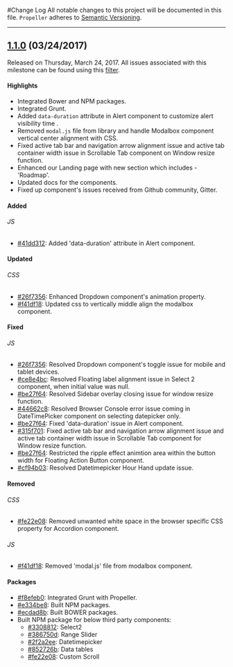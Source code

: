 #Change Log
All notable changes to this project will be documented in this file.
`Propeller` adheres to [Semantic Versioning](http://semver.org/).

--- 

## [1.1.0](https://github.com/digicorp/propeller/releases/tag/1.1.0) (03/24/2017)
Released on Thursday, March 24, 2017. All issues associated with this milestone can be found using this [filter](https://github.com/digicorp/propeller/issues).

#### Highlights
* Integrated Bower and NPM packages. 
 * Integrated Grunt.
 * Added <code>data-duration</code> attribute in Alert component to customize alert visibility time . 
* Removed <code>modal.js</code> file from library and handle Modalbox component vertical center alignment with CSS.
* Fixed active tab bar and navigation arrow alignment issue and active tab container width issue in Scrollable Tab component on Window resize function.
 * Enhanced our Landing page with new section which includes - 'Roadmap'.
* Updated docs for the components.
 * Fixed up component's issues received from Github community, Gitter.
 
#### Added
###### JS
* [#41dd312](https://github.com/digicorp/propeller/commit/41dd312): Added 'data-duration' attribute in Alert component. 

#### Updated
###### CSS
* [#26f7356](https://github.com/digicorp/propeller/commit/26f7356): Enhanced Dropdown component's animation property.
* [#f41df18](https://github.com/digicorp/propeller/commit/f41df18): Updated css to vertically middle align the modalbox component.

#### Fixed
###### JS
* [#26f7356](https://github.com/digicorp/propeller/commit/26f7356): Resolved Dropdown component's toggle issue for mobile and tablet devices.
 * [#ce8e4bc](https://github.com/digicorp/propeller/commit/ce8e4bc): Resolved Floating label alignment issue in Select 2 component, when initial value was null.
* [#be27f64](https://github.com/digicorp/propeller/commit/be27f64): Resolved Sidebar overlay closing issue for window resize function.
 * [#44662c8](https://github.com/digicorp/propeller/commit/44662c8): Resolved Browser Console error issue coming in DateTimePicker component on selecting datepicker only.
* [#be27f64](https://github.com/digicorp/propeller/commit/be27f64): Fixed 'data-duration' issue in Alert component.
 * [#315f701](https://github.com/digicorp/propeller/commit/315f701): Fixed active tab bar and navigation arrow alignment issue and active tab container width issue in Scrollable Tab component for Window resize function.
* [#be27f64](https://github.com/digicorp/propeller/commit/be27f64): Restricted the ripple effect animtion area within the button width for Floating Action Button component.
 * [#cf94b03](https://github.com/digicorp/propeller/commit/cf94b03): Resolved Datetimepicker Hour Hand update issue. 

#### Removed
###### CSS
* [#fe22e08](https://github.com/digicorp/propeller/commit/fe22e08): Removed unwanted white space in the browser speciflc CSS property for Accordion component.
###### JS
* [#f41df18](https://github.com/digicorp/propeller/commit/f41df18): Removed 'modal.js' file from modalbox component.

 
#### Packages
* [#f8efeb0](https://github.com/digicorp/propeller/commit/f8efeb0): Integrated Grunt with Propeller.
 * [#e334be8](https://github.com/digicorp/propeller/commit/e334be8): Built NPM packages.
* [#ecdad8b](https://github.com/digicorp/propeller/commit/ecdad8b): Built BOWER packages.
 * Built NPM package for below third party components:
   * [#3308812](https://github.com/digicorp/propeller/commit/3308812): Select2
    * [#386750d](https://github.com/digicorp/propeller/commit/386750d): Range Slider
   * [#2f2a2ee](https://github.com/digicorp/propeller/commit/2f2a2ee): Datetimepicker
    * [#852726b](https://github.com/digicorp/propeller/commit/852726b): Data tables
   * [#fe22e08](https://github.com/digicorp/propeller/commit/fe22e08): Custom Scroll

